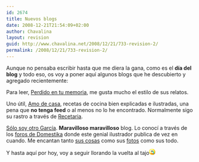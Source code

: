 ```yaml
---
id: 2674
title: Nuevos blogs
date: 2008-12-21T21:54:09+02:00
author: Chavalina
layout: revision
guid: http://www.chavalina.net/2008/12/21/733-revision-2/
permalink: /2008/12/21/733-revision-2/
---
```

Aunque no pensaba escribir hasta que me diera la gana, como es el **d&iacute;a del blog** y todo eso, os voy a poner aqu&iacute; algunos blogs que he descubierto y agregado recientemente:

Para leer, <a href="http://perdido.naikon.net/" target="_blank">Perdido en tu memoria</a>, me gusta mucho el estilo de sus relatos.

Uno &uacute;til, <a href="http://www.amodecasa.com/" target="_blank">Amo de casa</a>, recetas de cocina bien explicadas e ilustradas, una pena que **no tenga feed** o al menos no lo he encontrado. Normalmente sigo su rastro a través de <a href="http://horno.recetaria.com/" target="_blank">Recetaria</a>.

<a href="http://elsrgarcia.blogspot.com/" target="_blank">S&oacute;lo soy otro Garc&iacute;a</a>. **Maravilloso maravilloso** blog. Lo conoc&iacute; a través de los <a href="http://www.domestika.org/foros/index.php" target="_blank">foros de Domestika</a> donde este genial ilustrador publica de vez en cuando. Me encantan tanto <a href="http://www.elsrgarcia.com/" target="_blank">sus cosas</a> como sus <a href="http://www.flickr.com/photos/srgarcia" target="_blank">fotos</a> como sus todo.

Y hasta aqu&iacute; por hoy, voy a seguir llorando la vuelta al tajo![llorar](/imagenes/emoticonos/llorar.gif)